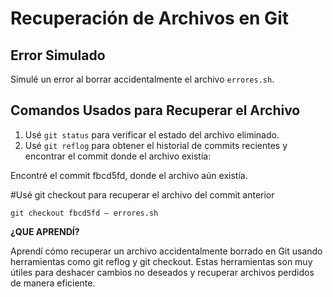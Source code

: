 # Recuperación de Archivos en Git

## Error Simulado

Simulé un error al borrar accidentalmente el archivo `errores.sh`.

## Comandos Usados para Recuperar el Archivo

1. Usé `git status` para verificar el estado del archivo eliminado.
2. Usé `git reflog` para obtener el historial de commits recientes y encontrar el commit donde el archivo existía:

Encontré el commit fbcd5fd, donde el archivo aún existía.

#Usé git checkout para recuperar el archivo del commit anterior

`git checkout fbcd5fd – errores.sh`

**¿QUE APRENDÍ?**

Aprendí cómo recuperar un archivo accidentalmente borrado en Git usando herramientas como git reflog y git checkout. Estas herramientas son muy útiles para deshacer cambios no deseados y recuperar archivos perdidos de manera eficiente.


